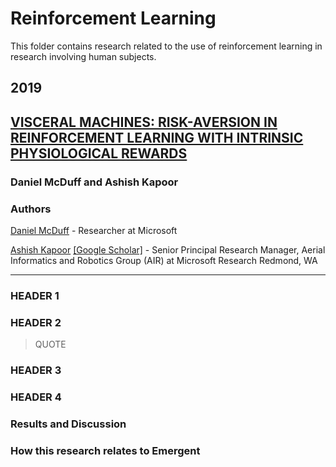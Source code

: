 
# Reinforcement Learning

This folder contains research related to the use of reinforcement learning in research involving human subjects.

## 2019

##  [VISCERAL MACHINES: RISK-AVERSION IN REINFORCEMENT LEARNING WITH INTRINSIC PHYSIOLOGICAL REWARDS](McDuff_Kapoor.pdf)
### Daniel McDuff and Ashish Kapoor

### Authors

[Daniel McDuff](https://www.microsoft.com/en-us/research/people/damcduff/) - Researcher at Microsoft

[Ashish Kapoor](https://www.microsoft.com/en-us/research/people/akapoor/) [[Google Scholar]](https://scholar.google.com/citations?user=4D1n8scAAAAJ&hl=en) - Senior Principal Research Manager, Aerial Informatics and Robotics Group (AIR) at Microsoft Research Redmond, WA

---

### HEADER 1

### HEADER 2

> QUOTE

### HEADER 3

### HEADER 4

### Results and Discussion

### How this research relates to Emergent
